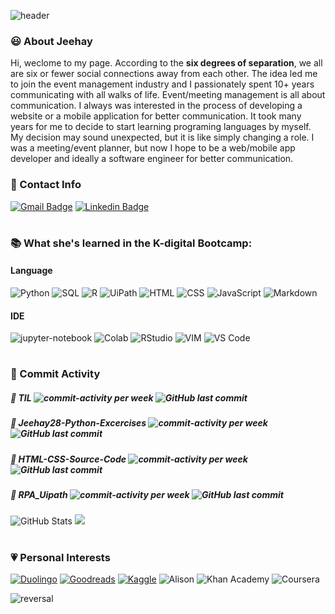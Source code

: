![header](https://capsule-render.vercel.app/api?type=shark&color=timeGradient&height=250&section=header&text=Jeehay%20Park&fontSize=60&desc=Currently%20training%20to%20become%20a%20software%20engineer&descAlignY=57&animation=twinkling&fontAlignY=35)


### :smiley: About Jeehay
Hi, weclome to my page. According to the **six degrees of separation**, we all are six or fewer social connections away from each other. 
The idea led me to join the event management industry and I passionately spent 10+ years communicating with all walks of life. 
Event/meeting management is all about communication. 
I always was interested in the process of developing a website or a mobile application for better communication. 
It took many years for me to decide to start learning programing languages by myself. 
My decision may sound unexpected, but it is like simply changing a role. I was a meeting/event planner, but now I hope to be a web/mobile app developer and ideally a software engineer for better communication.

### :e-mail: Contact Info
[![Gmail Badge](https://img.shields.io/badge/Gmail-d14836?style=flat-square&logo=Gmail&logoColor=white&link=mailto:sophiepark528@gmail.com)](mailto:sophiepark528@gmail.com)
[![Linkedin Badge](https://img.shields.io/badge/-LinkedIn-0077B5?style=flat-square&logo=Linkedin&logoColor=white)](https://www.linkedin.com/in/jeehaypark/)


#
### :books: What she's learned in the K-digital Bootcamp:
#### Language
![Python](https://img.shields.io/badge/Python-3776AB?style=for-the-badge&logo=python&logoColor=white) 
![SQL](https://img.shields.io/badge/MySQL-00000F?style=for-the-badge&logo=mysql&logoColor=white) 
![R](https://img.shields.io/badge/R-00000F?style=for-the-badge&logo=R&logoColor=white) 
![UiPath](https://img.shields.io/badge/UiPath-FA4616?style=for-the-badge&logo=uipath&logoColor=white) ![HTML](https://img.shields.io/badge/HTML5-E34F26?style=for-the-badge&logo=html5&logoColor=white) ![CSS](https://img.shields.io/badge/CSS3-1572B6?style=for-the-badge&logo=css3&logoColor=white) ![JavaScript](https://img.shields.io/badge/JavaScript-f0db4f?style=for-the-badge&logo=javascript&logoColor=white) ![Markdown](https://img.shields.io/badge/Markdown-000000?style=for-the-badge&logo=markdown&logoColor=white)

#### IDE
![jupyter-notebook](https://img.shields.io/badge/Jupyter_Notebook-929591?style=for-the-badge&logo=jupyter&color=525252)
![Colab](https://img.shields.io/badge/Colab-F9AB00?style=for-the-badge&logo=googlecolab&color=525252)
![RStudio](https://img.shields.io/badge/RStudio-75AADB?style=for-the-badge&logo=RStudio&logoColor=white)
![VIM](https://img.shields.io/badge/VIM-%2311AB00.svg?&style=for-the-badge&logo=vim&logoColor=white)
![VS Code](https://img.shields.io/badge/Visual_Studio_Code-0078D4?style=for-the-badge&logo=visual%20studio%20code&logoColor=white)

#
### :clap: Commit Activity
##### :file_folder: TIL ![commit-activity per week](https://img.shields.io/github/commit-activity/w/Jeehay28/TIL) ![GitHub last commit](https://img.shields.io/github/last-commit/Jeehay28/TIL)
##### :file_folder: Jeehay28-Python-Excercises ![commit-activity per week](https://img.shields.io/github/commit-activity/w/Jeehay28/Jeehay28-Python-Exercises) ![GitHub last commit](https://img.shields.io/github/last-commit/Jeehay28/Jeehay28-Python-Exercises)
##### :file_folder: HTML-CSS-Source-Code ![commit-activity per week](https://img.shields.io/github/commit-activity/w/Jeehay28/HTML-CSS-Source-Code) ![GitHub last commit](https://img.shields.io/github/last-commit/Jeehay28/HTML-CSS-Source-Code)
##### :file_folder: RPA_Uipath ![commit-activity per week](https://img.shields.io/github/commit-activity/w/Jeehay28/RPA_Uipath) ![GitHub last commit](https://img.shields.io/github/last-commit/Jeehay28/RPA_Uipath)


![GitHub Stats](https://github-readme-stats.vercel.app/api?username=Jeehay28&theme=blue-green) ![](https://github-readme-stats.vercel.app/api/top-langs/?username=Jeehay28&theme=blue-green)

#
### :heartpulse: Personal Interests
[![Duolingo](https://img.shields.io/badge/Duolingo-58CC02?style=for-the-badge&logo=Duolingo&logoColor=white)](https://www.duolingo.com/profile/Jeehay?via=share_profile)
[![Goodreads](https://img.shields.io/badge/Goodreads-75420e?style=for-the-badge&logo=Goodreads&logoColor=white)](https://www.goodreads.com/user/show/39862141)
[![Kaggle](https://img.shields.io/badge/Kaggle-20BEFF?style=for-the-badge&logo=Kaggle&logoColor=white)](https://www.kaggle.com/jeehaypark)
![Alison](https://img.shields.io/badge/Alison-323949?style=for-the-badge&logo=Alison&logoColor=white)
![Khan Academy](https://img.shields.io/badge/Khan%20Academy-14BF96?style=for-the-badge&logo=Khan%20Academy&logoColor=white)
![Coursera](https://img.shields.io/badge/Coursera-0056D2?style=for-the-badge&logo=Coursera&logoColor=white)



![reversal](https://capsule-render.vercel.app/api?type=waving&color=timeGradient&height=100&section=footer)
